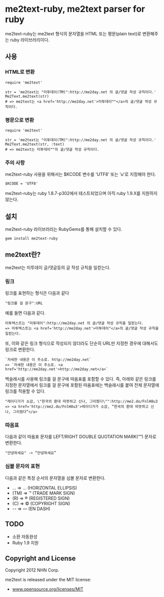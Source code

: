 me2text-ruby, me2text parser for ruby
======================================

me2text-ruby는 me2text 형식의 문자열을 HTML 또는 평문(plain text)로 변환해주는 
ruby 라이브러리이다. 

사용
----

### HTML로 변환

    require 'me2text'

    str = 'me2text는 "미투데이(TM)":http://me2day.net 의 글/댓글 작성 규칙이다.'
    Me2Text.me2text(str)
    # => me2text는 <a href='http://me2day.net'>미투데이™"</a>의 글/댓글 작성 규칙이다.

### 평문으로 변환

    require 'me2text'

    str = 'me2text는 "미투데이(TM)":http://me2day.net 의 글/댓글 작성 규칙이다.'
    Me2Text.me2text(str, :text)
    # => me2text는 미투데이™"의 글/댓글 작성 규칙이다.

### 주의 사항

me2text-ruby 사용을 위해서는 $KCODE 변수를 'UTF8' 또는 'u'로 지정해야 한다.

    $KCODE = 'UTF8'

me2text-ruby는 ruby 1.8.7-p302에서 테스트되었으며 아직 ruby 1.9.X를 지원하지 않는다.

설치
----
  me2text-ruby 라이브러리는 RubyGems를 통해 설치할 수 있다.

    gem install me2text-ruby


me2text란?
----------
me2text는 미투데이 글/댓글등의 글 작성 규칙을 일컫는다.

### 링크

  링크를 표현하는 형식은 다음과 같다

    "링크를 걸 문구":URL

  예를 들면 다음과 같다.

    미투텍스트는 "미투데이":http://me2day.net 의 글/댓글 작성 규칙을 일컫는다.
    => 미투텍스트는 <a href='http://me2day.net'>미투데이"</a>의 글/댓글 작성 규칙을 일컫는다.

  또, 이와 같은 링크 형식으로 작성되지 않더라도 단순히 URL만 지정한 경우에 대해서도 링크로 
  변환한다. 

    `자세한 내용은 이 주소로. http://me2day.net`
    => `자세한 내용은 이 주소로. <a href='http://me2day.net'>http://me2day.net</a>`

  백슬래시를 사용해 링크를 걸 문구에 따옴표를 포함할 수 있다. 즉, 아래와 같은 링크를 지정한 
  문자열에서 링크를 걸 문구에 포함된 따옴표에는 백슬래시를 붙여 전체 문자열에 링크를 적용할 
  수 있다.

    "레이디가가 소감, \"한국의 환대 따뜻하고 신나, 그리웠다\"":http://me2.do/FnlH8u3
    => <a href='http://me2.do/FnlH8u3'>레이디가가 소감, “한국의 환대 따뜻하고 신나, 그리웠다”</a>

### 따옴표 

  다음과 같이 따옴표 문자를 LEFT/RIGHT DOUBLE QUOTATION MARK(“”) 문자로 변환한다.

    "안녕하세요" -> “안녕하세요”

### 심볼 문자의 표현

  다음과 같은 특정 순서의 문자열을 심볼 문자로 변환한다. 

  * ...  => … (HORIZONTAL ELLIPSIS)
  * (TM) => ™ (TRADE MARK SIGN)
  * (R)  => ® (REGISTERED SIGN)
  * (C)  => © (COPYRIGHT SIGN)
  * --   => — (EN DASH)

TODO
----

  * 소환 자동완성
  * Ruby 1.9 지원

Copyright and License
---------------------

Copyright 2012 NHN Corp.

me2text is released under the MIT license:

* www.opensource.org/licenses/MIT
